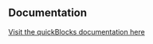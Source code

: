 ## Documentation

<a href="http://quickblocks.io/docs/index.html" target=_blank>Visit the quickBlocks documentation here</a>
